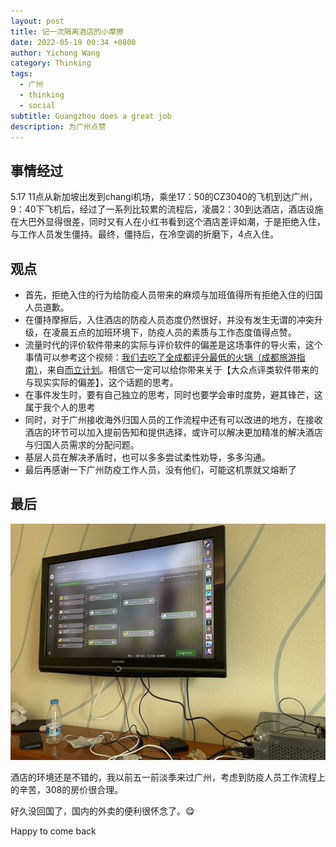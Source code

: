 ```yaml
---
layout: post
title: 记一次隔离酒店的小摩擦
date: 2022-05-19 00:34 +0800
author: Yichong Wang
category: Thinking
tags:
  - 广州
  - thinking
  - social
subtitle: Guangzhou does a great job
description: 为广州点赞
---
```


## 事情经过
5.17 11点从新加坡出发到changi机场，乘坐17：50的CZ3040的飞机到达广州，9：40下飞机后，经过了一系列比较累的流程后，凌晨2：30到达酒店，酒店设施在大巴外显得很差，同时又有人在小红书看到这个酒店差评如潮，于是拒绝入住，与工作人员发生僵持。最终，僵持后，在冷空调的折磨下，4点入住。

## 观点
* 首先，拒绝入住的行为给防疫人员带来的麻烦与加班值得所有拒绝入住的归国人员道歉。
* 在僵持摩擦后，入住酒店的防疫人员态度仍然很好，并没有发生无谓的冲突升级，在凌晨五点的加班环境下，防疫人员的素质与工作态度值得点赞。
* 流量时代的评价软件带来的实际与评价软件的偏差是这场事件的导火索，这个事情可以参考这个视频：[我们去吃了全成都评分最低的火锅（成都旅游指南）](https://www.bilibili.com/video/BV1WS4y1e7PG?spm_id_from=333.999.0.0)，来自[而立计划](https://space.bilibili.com/233224563?spm_id_from=333.788.b_765f7570696e666f.1)。相信它一定可以给你带来关于【大众点评类软件带来的与现实实际的偏差】，这个话题的思考。
* 在事件发生时，要有自己独立的思考，同时也要学会审时度势，避其锋芒，这属于我个人的思考
* 同时，对于广州接收海外归国人员的工作流程中还有可以改进的地方，在接收酒店的环节可以加入提前告知和提供选择，或许可以解决更加精准的解决酒店与归国人员需求的分配问题。
* 基层人员在解决矛盾时，也可以多多尝试柔性劝导，多多沟通。
* 最后再感谢一下广州防疫工作人员，没有他们，可能这机票就又熔断了

## 最后
![](/assets/img/2022-05-19-记一次隔离酒店的小摩擦/isolation_prediction.jpg)

酒店的环境还是不错的，我以前五一前淡季来过广州，考虑到防疫人员工作流程上的辛苦，308的房价很合理。

好久没回国了，国内的外卖的便利很怀念了。😋

Happy to come back
